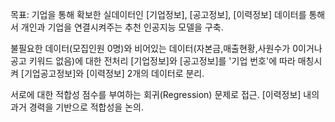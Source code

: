 목표:
기업을 통해 확보한 실데이터인 [기업정보], [공고정보], [이력정보] 데이터를 통해서 개인과 기업을 연결시켜주는 추천 인공지능 모델을 구축. 

불필요한 데이터(모집인원 0명)와 비어있는 데이터(자본금,매출현황,사원수가 0이거나 공고 키워드 없음)에 대한 전처리
[기업정보]와 [공고정보]를 '기업 번호'에 따라 매칭시켜 [기업공고정보]와 [이력정보] 2개의 데이터로 분리.

서로에 대한 적합성 점수를 부여하는 회귀(Regression) 문제로 접근.
[이력정보] 내의 과거 경력을 기반으로 적합성을 논의.
